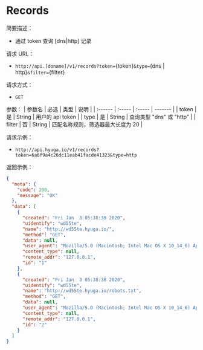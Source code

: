 # Records

简要描述：

- 通过 token 查询 [dns|http] 记录

请求 URL：

- `http://api.[doname]/v1/records?token=`{token}`&type=`{dns | http}`&filter=`{filter}

请求方式：

- `GET`

参数：
| 参数名 | 必选 | 类型 | 说明 |
| :------ | :----- | :----- | ------- |
| token | 是 | String | 用户的 api token |
| type | 是 | String | 查询类型 "dns" 或 "http" |
| filter | 否 | String | 匹配名称规则，筛选器最大长度为 20 |

请求示例：

- `http://api.hyuga.io/v1/records?token=6a6f9a4c26dc11eab41facde41323&type=http`

返回示例：

```json
{
  "meta": {
    "code": 200,
    "message": "OK"
  },
  "data": [
    {
      "created": "Fri Jan  3 05:38:38 2020",
      "uidentify": "wd55te",
      "name": "http://wd55te.hyuga.io/",
      "method": "GET",
      "data": null,
      "user_agent": "Mozilla/5.0 (Macintosh; Intel Mac OS X 10_14_6) AppleWebKit/537.36 (KHTML, like Gecko) Chrome/79.0.3945.88 Safari/537.36",
      "content_type": null,
      "remote_addr": "127.0.0.1",
      "id": "1"
    },
    {
      "created": "Fri Jan  3 05:38:38 2020",
      "uidentify": "wd55te",
      "name": "http://wd55te.hyuga.io/robots.txt",
      "method": "GET",
      "data": null,
      "user_agent": "Mozilla/5.0 (Macintosh; Intel Mac OS X 10_14_6) AppleWebKit/537.36 (KHTML, like Gecko) Chrome/79.0.3945.88 Safari/537.36",
      "content_type": null,
      "remote_addr": "127.0.0.1",
      "id": "2"
    }
  ]
}
```

